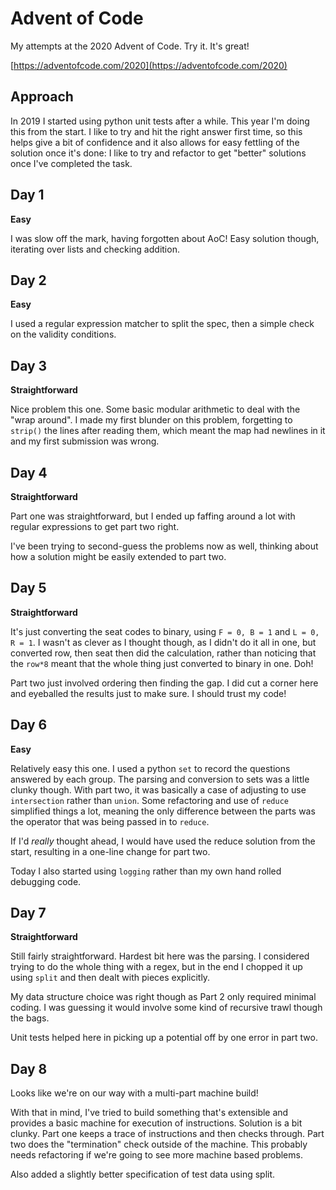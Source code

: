 # Advent of Code

My attempts at the 2020 Advent of Code. Try it. It's great!

[https://adventofcode.com/2020](https://adventofcode.com/2020)

## Approach

In 2019 I started using python unit tests after a while. This year I'm doing this from the start. I like to try and hit the right answer first time, so this helps give a bit of confidence and it also allows for easy fettling of the solution once it's done: I like to try and refactor to get "better" solutions once I've completed the task.

## Day 1

**Easy**

I was slow off the mark, having forgotten about AoC! Easy solution though, iterating over lists and checking addition.

## Day 2

**Easy**

I used a regular expression matcher to split the spec, then a simple check on the validity conditions. 

## Day 3

**Straightforward**

Nice problem this one. Some basic modular arithmetic to deal with the "wrap around". I made my first blunder on this problem, forgetting to `strip()` the lines after reading them, which meant the map had newlines in it and my first submission was wrong.

## Day 4

**Straightforward**

Part one was straightforward, but I ended up faffing around a lot with regular expressions to get part two right.

I've been trying to second-guess the problems now as well, thinking about how a solution might be easily extended to part two. 

## Day 5

**Straightforward**

It's just converting the seat codes to binary, using `F = 0, B = 1` and `L = 0, R = 1`. I wasn't as clever as I thought though, as I didn't do it all in one, but converted row, then seat then did the calculation, rather than noticing that the `row*8` meant that the whole thing just converted to binary in one. Doh!

Part two just involved ordering then finding the gap. I did cut a corner here and eyeballed the results just to make sure. I should trust my code!

## Day 6

**Easy**

Relatively easy this one. I used a python `set` to record the questions answered by each group. The parsing and conversion to sets was a little clunky though. With part two, it was basically a case of adjusting to use `intersection` rather than `union`. Some refactoring and use of `reduce` simplified things a lot, meaning the only difference between the parts was the operator that was being passed in to `reduce`.

If I'd *really* thought ahead, I would have used the reduce solution from the start, resulting in a one-line change for part two. 

Today I also started using `logging` rather than my own hand rolled debugging code. 

## Day 7

**Straightforward**

Still fairly straightforward. Hardest bit here was the parsing. I considered trying to do the whole thing with a regex, but in the end I chopped it up using `split` and then dealt with pieces explicitly.

My data structure choice was right though as Part 2 only required minimal coding. I was guessing it would involve some kind of recursive trawl though the bags.

Unit tests helped here in picking up a potential off by one error in part two.

## Day 8

Looks like we're on our way with a multi-part machine build!

With that in mind, I've tried to build something that's extensible and provides a basic machine for execution of instructions. Solution is a bit clunky. Part one keeps a trace of instructions and then checks through. Part two does the "termination" check outside of the machine. This probably needs refactoring if we're going to see more machine based problems. 

Also added a slightly better specification of test data using split.
